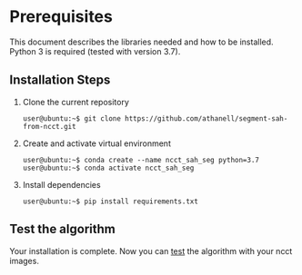 # Prerequisites

This document describes the libraries needed and how to be installed. 
Python 3 is required (tested with version 3.7).


## Installation Steps

1. Clone the current repository
    ```console
    user@ubuntu:~$ git clone https://github.com/athanell/segment-sah-from-ncct.git
    ```

2. Create and activate virtual environment 
    ```console
    user@ubuntu:~$ conda create --name ncct_sah_seg python=3.7
    user@ubuntu:~$ conda activate ncct_sah_seg
    ```


3. Install dependencies
    ```console
    user@ubuntu:~$ pip install requirements.txt
    ```   

## Test the algorithm
Your installation is complete. Now you can [test](01-inference-unet.md) the algorithm with your ncct images.